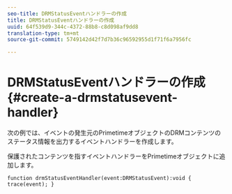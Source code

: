```yaml
---
seo-title: DRMStatusEventハンドラーの作成
title: DRMStatusEventハンドラーの作成
uuid: 64f539d9-344c-4372-88b8-c8d098af9dd8
translation-type: tm+mt
source-git-commit: 5749142d42f7d7b36c96592955d1f71f6a7956fc

---
```



# DRMStatusEventハンドラーの作成{#create-a-drmstatusevent-handler}

次の例では、イベントの発生元のPrimetimeオブジェクトのDRMコンテンツのステータス情報を出力するイベントハンドラーを作成します。

保護されたコンテンツを指すイベントハンドラーをPrimetimeオブジェクトに追加します。

```
function drmStatusEventHandler(event:DRMStatusEvent):void { trace(event); } 
```

